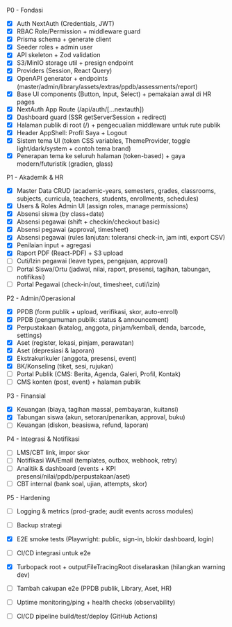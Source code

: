 P0 - Fondasi
- [x] Auth NextAuth (Credentials, JWT)
- [x] RBAC Role/Permission + middleware guard
- [x] Prisma schema + generate client
- [x] Seeder roles + admin user
- [x] API skeleton + Zod validation
- [x] S3/MinIO storage util + presign endpoint
- [x] Providers (Session, React Query)
- [x] OpenAPI generator + endpoints (master/admin/library/assets/extras/ppdb/assessments/report)
- [x] Base UI components (Button, Input, Select) + pemakaian awal di HR pages
- [x] NextAuth App Route (/api/auth/[...nextauth])
- [x] Dashboard guard (SSR getServerSession + redirect)
- [x] Halaman publik di root (/) + pengecualian middleware untuk rute publik
- [x] Header AppShell: Profil Saya + Logout
- [x] Sistem tema UI (token CSS variables, ThemeProvider, toggle light/dark/system + contoh tema brand)
 - [x] Penerapan tema ke seluruh halaman (token-based) + gaya modern/futuristik (gradien, glass)

P1 - Akademik & HR
- [x] Master Data CRUD (academic-years, semesters, grades, classrooms, subjects, curricula, teachers, students, enrollments, schedules)
- [x] Users & Roles Admin UI (assign roles, manage permissions)
- [x] Absensi siswa (by class+date)
- [x] Absensi pegawai (shift + checkin/checkout basic)
- [x] Absensi pegawai (approval, timesheet)
- [x] Absensi pegawai (rules lanjutan: toleransi check-in, jam inti, export CSV)
- [x] Penilaian input + agregasi
- [x] Raport PDF (React-PDF) + S3 upload
- [ ] Cuti/Izin pegawai (leave types, pengajuan, approval)
- [ ] Portal Siswa/Ortu (jadwal, nilai, raport, presensi, tagihan, tabungan, notifikasi)
- [ ] Portal Pegawai (check-in/out, timesheet, cuti/izin)

P2 - Admin/Operasional
- [x] PPDB (form publik + upload, verifikasi, skor, auto-enroll)
- [x] PPDB (pengumuman publik: status & announcement)
- [x] Perpustakaan (katalog, anggota, pinjam/kembali, denda, barcode, settings)
- [x] Aset (register, lokasi, pinjam, perawatan)
- [x] Aset (depresiasi & laporan)
- [x] Ekstrakurikuler (anggota, presensi, event)
- [x] BK/Konseling (tiket, sesi, rujukan)
- [ ] Portal Publik (CMS: Berita, Agenda, Galeri, Profil, Kontak)
- [ ] CMS konten (post, event) + halaman publik

P3 - Finansial
- [x] Keuangan (biaya, tagihan massal, pembayaran, kuitansi)
- [x] Tabungan siswa (akun, setoran/penarikan, approval, buku)
- [ ] Keuangan (diskon, beasiswa, refund, laporan)

P4 - Integrasi & Notifikasi
- [ ] LMS/CBT link, impor skor
- [ ] Notifikasi WA/Email (templates, outbox, webhook, retry)
- [ ] Analitik & dashboard (events + KPI presensi/nilai/ppdb/perpustakaan/aset)
- [ ] CBT internal (bank soal, ujian, attempts, skor)

P5 - Hardening
- [ ] Logging & metrics (prod-grade; audit events across modules)
- [ ] Backup strategi
- [x] E2E smoke tests (Playwright: public, sign-in, blokir dashboard, login)
- [ ] CI/CD integrasi untuk e2e
- [x] Turbopack root + outputFileTracingRoot diselaraskan (hilangkan warning dev)
- [ ] Tambah cakupan e2e (PPDB publik, Library, Aset, HR)
- [ ] Uptime monitoring/ping + health checks (observability)
- [ ] CI/CD pipeline build/test/deploy (GitHub Actions)


